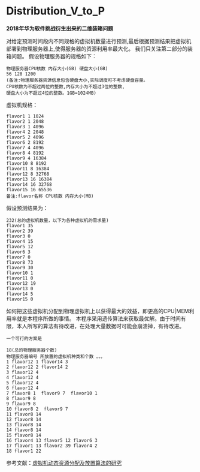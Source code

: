 # Distribution_V_to_P
**2018年华为软件挑战衍生出来的二维装箱问题**

对给定预测时间段内不同规格的虚拟机数量进行预测,最后根据预测结果把虚拟机部署到物理服务器上,使得服务器的资源利用率最大化。
我们只关注第二部分的装箱问题。
假设物理服务器的规格如下：
```
物理服务器CPU核数 内存大小(GB) 硬盘大小(GB)
56 128 1200
(备注:物理服务器资源信息包含硬盘大小,实际调度可不考虑硬盘容量。
CPU核数为不超过两位的整数,内存大小为不超过3位的整数,
硬盘大小为不超过4位的整数。1GB=1024MB)
```
虚拟机规格：
```
flavor1 1 1024
flavor2 1 2048
flavor3 1 4096
flavor4 2 2048
flavor5 2 4096
flavor6 2 8192
flavor7 4 4096
flavor8 4 8192
flavor9 4 16384
flavor10 8 8192
flavor11 8 16384
flavor12 8 32768
flavor13 16 16384
flavor14 16 32768
flavor15 16 65536
备注:flavor名称 CPU核数 内存大小(MB)

```

假设预测结果为：

```
232(总的虚拟机数量，以下为各种虚拟机的需求量)
flavor1 35
flavor2 39
flavor3 0
flavor4 15
flavor5 12
flavor6 3
flavor7 0
flavor8 73
flavor9 30
flavor10 1
flavor11 0
flavor12 19
flavor13 0
flavor14 5
flavor15 0

```


如何把这些虚拟机分配到物理虚拟机上以获得最大的效益，即更高的CPU|MEM利用率就是本程序所做的事情。
本程序采用遗传算法来获取最优解。由于时间有限，本人所写的算法有待改进，在处理大量数据时可能会崩溃掉，有待改进。
```
一个可行的方案是

18(总的物理服务器个数)
物理服务器编号 所放置的虚拟机种类和个数 。。。
1 flavor12 1 flavor14 3 
2 flavor12 2 flavor14 2 
3 flavor12 4 
4 flavor12 4 
5 flavor12 4 
6 flavor12 4 
7 flavor8 1  flavor9 7  flavor10 1 
8 flavor9 8  
9 flavor9 8  
10 flavor8 2  flavor9 7  
11 flavor8 14 
12 flavor8 14 
13 flavor8 14 
14 flavor8 14 
15 flavor8 14 
16 flavor4 13 flavor5 12 flavor6 3  
17 flavor1 13 flavor2 39 flavor4 2  
18 flavor1 22 

```

参考文献：[虚拟机动态资源分配及放置算法的研究](http://www.docin.com/p-1048965913.html)
